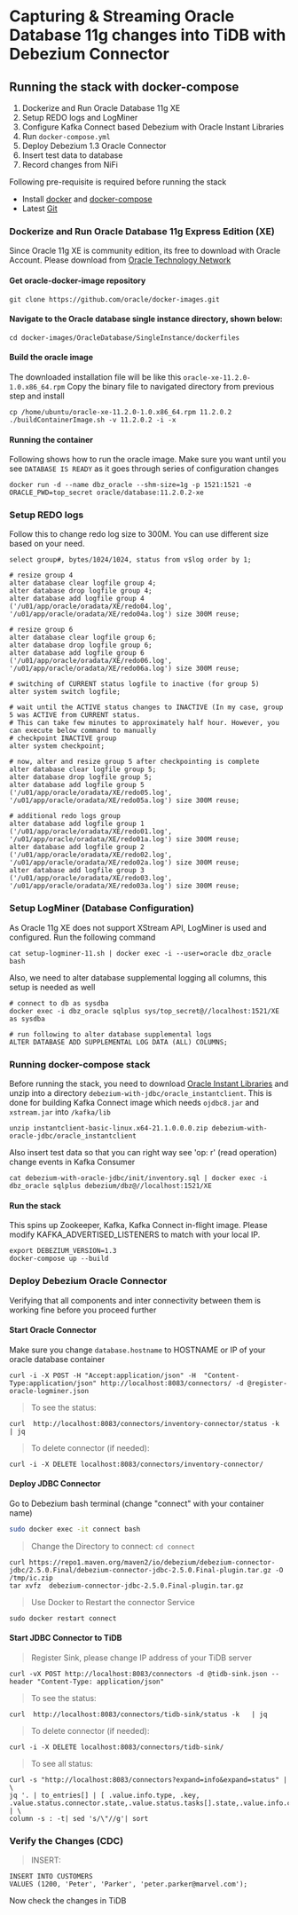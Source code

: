 # Capturing & Streaming Oracle Database 11g changes into TiDB with Debezium Connector

## Running the stack with docker-compose
1. Dockerize and Run Oracle Database 11g XE
2. Setup REDO logs and LogMiner
3. Configure Kafka Connect based Debezium with Oracle Instant Libraries
4. Run `docker-compose.yml`
5. Deploy Debezium 1.3 Oracle Connector 
6. Insert test data to database
7. Record changes from NiFi

Following pre-requisite is required before running the stack
- Install [docker](https://docs.docker.com/engine/install/) and [docker-compose](https://docs.docker.com/compose/install/)
- Latest [Git](https://git-scm.com/) 

### Dockerize and Run Oracle Database 11g Express Edition (XE)

Since Oracle 11g XE is community edition, its free to download with Oracle Account. Please download from [Oracle Technology Network](http://www.oracle.com/technetwork/database/enterprise-edition/downloads/index.html) 

#### Get oracle-docker-image repository
```shell
git clone https://github.com/oracle/docker-images.git
```
#### Navigate to the Oracle database single instance directory, shown below:
```shell
cd docker-images/OracleDatabase/SingleInstance/dockerfiles
```
#### Build the oracle image

The downloaded installation file will be like this `oracle-xe-11.2.0-1.0.x86_64.rpm`
Copy the binary file to navigated directory from previous step and install
```shell
cp /home/ubuntu/oracle-xe-11.2.0-1.0.x86_64.rpm 11.2.0.2
./buildContainerImage.sh -v 11.2.0.2 -i -x
```

#### Running the container

Following shows how to run the oracle image. Make sure you want until you see `DATABASE IS READY` as it goes through series of configuration changes
```
docker run -d --name dbz_oracle --shm-size=1g -p 1521:1521 -e ORACLE_PWD=top_secret oracle/database:11.2.0.2-xe
```

### Setup REDO logs

Follow this to change redo log size to 300M. You can use different size based on your need.

```shell
select group#, bytes/1024/1024, status from v$log order by 1;

# resize group 4
alter database clear logfile group 4;
alter database drop logfile group 4;
alter database add logfile group 4 ('/u01/app/oracle/oradata/XE/redo04.log', '/u01/app/oracle/oradata/XE/redo04a.log') size 300M reuse;

# resize group 6
alter database clear logfile group 6;
alter database drop logfile group 6;
alter database add logfile group 6 ('/u01/app/oracle/oradata/XE/redo06.log', '/u01/app/oracle/oradata/XE/redo06a.log') size 300M reuse;

# switching of CURRENT status logfile to inactive (for group 5) 
alter system switch logfile;

# wait until the ACTIVE status changes to INACTIVE (In my case, group 5 was ACTIVE from CURRENT status. 
# This can take few minutes to approximately half hour. However, you can execute below command to manually 
# checkpoint INACTIVE group
alter system checkpoint; 

# now, alter and resize group 5 after checkpointing is complete
alter database clear logfile group 5;
alter database drop logfile group 5;
alter database add logfile group 5 ('/u01/app/oracle/oradata/XE/redo05.log', '/u01/app/oracle/oradata/XE/redo05a.log') size 300M reuse;

# additional redo logs group
alter database add logfile group 1 ('/u01/app/oracle/oradata/XE/redo01.log', '/u01/app/oracle/oradata/XE/redo01a.log') size 300M reuse;
alter database add logfile group 2 ('/u01/app/oracle/oradata/XE/redo02.log', '/u01/app/oracle/oradata/XE/redo02a.log') size 300M reuse;
alter database add logfile group 3 ('/u01/app/oracle/oradata/XE/redo03.log', '/u01/app/oracle/oradata/XE/redo03a.log') size 300M reuse;

```


### Setup LogMiner (Database Configuration)

As Oracle 11g XE does not support XStream API, LogMiner is used and configured. Run the following command 
```shell
cat setup-logminer-11.sh | docker exec -i --user=oracle dbz_oracle bash
```

Also, we need to alter database supplemental logging all columns, this setup is needed as well
```shell
# connect to db as sysdba
docker exec -i dbz_oracle sqlplus sys/top_secret@//localhost:1521/XE as sysdba

# run following to alter database supplemental logs
ALTER DATABASE ADD SUPPLEMENTAL LOG DATA (ALL) COLUMNS;
```

### Running docker-compose stack

Before running the stack, you need to download [Oracle Instant Libraries](https://www.oracle.com/database/technologies/instant-client/linux-x86-64-downloads.html) and unzip into a directory `debezium-with-jdbc/oracle_instantclient`. This is done for building Kafka Connect image which needs `ojdbc8.jar` and `xstream.jar` into `/kafka/lib`

```shell
unzip instantclient-basic-linux.x64-21.1.0.0.0.zip debezium-with-oracle-jdbc/oracle_instantclient
```

Also insert test data so that you can right way see 'op: r' (read operation) change events in Kafka Consumer
```shell
cat debezium-with-oracle-jdbc/init/inventory.sql | docker exec -i dbz_oracle sqlplus debezium/dbz@//localhost:1521/XE
```
#### Run the stack

This spins up Zookeeper, Kafka, Kafka Connect in-flight image. Please modify KAFKA_ADVERTISED_LISTENERS to match with your local IP.
```shell
export DEBEZIUM_VERSION=1.3
docker-compose up --build
```
### Deploy Debezium Oracle Connector

Verifying that all components and inter connectivity between them is working fine before you proceed further

#### Start Oracle Connector

Make sure you change `database.hostname` to HOSTNAME or IP of your oracle database container

```shell
curl -i -X POST -H "Accept:application/json" -H  "Content-Type:application/json" http://localhost:8083/connectors/ -d @register-oracle-logminer.json
```
> To see the status:

```
curl  http://localhost:8083/connectors/inventory-connector/status -k   | jq

```
> To delete connector (if needed):

```
curl -i -X DELETE localhost:8083/connectors/inventory-connector/

```

#### Deploy JDBC Connector

Go to Debezium bash terminal (change "connect" with your container name)

```bash
sudo docker exec -it connect bash
```

> Change the Directory to connect:
`cd connect`

```shell
curl https://repo1.maven.org/maven2/io/debezium/debezium-connector-jdbc/2.5.0.Final/debezium-connector-jdbc-2.5.0.Final-plugin.tar.gz -O /tmp/ic.zip
tar xvfz  debezium-connector-jdbc-2.5.0.Final-plugin.tar.gz
```

> Use Docker to Restart the connector Service

`sudo docker restart connect`

#### Start JDBC Connector to TiDB

> Register Sink, please change IP address of your TiDB server

```
curl -vX POST http://localhost:8083/connectors -d @tidb-sink.json --header "Content-Type: application/json"
```

> To see the status:

```
curl  http://localhost:8083/connectors/tidb-sink/status -k   | jq

```

> To delete connector (if needed):

```
curl -i -X DELETE localhost:8083/connectors/tidb-sink/

```

> To see all status:

```
curl -s "http://localhost:8083/connectors?expand=info&expand=status" | \
jq '. | to_entries[] | [ .value.info.type, .key, .value.status.connector.state,.value.status.tasks[].state,.value.info.config."connector.class"]|join(":|:")' | \
column -s : -t| sed 's/\"//g'| sort
```

### Verify the Changes (CDC)

> INSERT:

```oracle
INSERT INTO CUSTOMERS
VALUES (1200, 'Peter', 'Parker', 'peter.parker@marvel.com');
```

Now check the changes in TiDB
